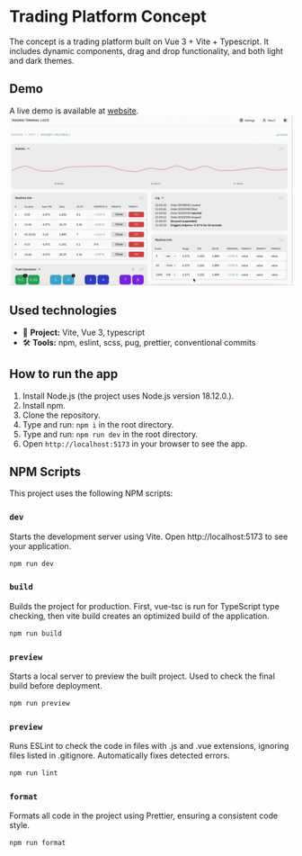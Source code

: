 # Trading Platform Concept

The concept is a trading platform built on Vue 3 + Vite + Typescript. It includes dynamic components, drag and drop functionality, and both light and dark themes.

## Demo

A live demo is available at [website](https://noctua815.github.io/trading-platform-vue/).
![platform-preview](./public/preview.gif)

## Used technologies

- 🎁 **Project:** Vite, Vue 3, typescript
- 🛠️ **Tools:** npm, eslint, scss, pug, prettier, conventional commits

## How to run the app
1. Install Node.js (the project uses Node.js version 18.12.0.). 
2. Install npm.
3. Clone the repository.
4. Type and run: `npm i` in the root directory.
5. Type and run: `npm run dev` in the root directory.
6. Open `http://localhost:5173` in your browser to see the app.

## NPM Scripts

This project uses the following NPM scripts:

### `dev`
Starts the development server using Vite. Open http://localhost:5173 to see your application.

```sh
npm run dev
```

### `build`
Builds the project for production. First, vue-tsc is run for TypeScript type checking, then vite build creates an optimized build of the application.

```sh
npm run build
```

### `preview`
Starts a local server to preview the built project. Used to check the final build before deployment.
```sh
npm run preview
```

### `preview`
Runs ESLint to check the code in files with .js and .vue extensions, ignoring files listed in .gitignore. Automatically fixes detected errors.

```sh
npm run lint
```

### `format`

Formats all code in the project using Prettier, ensuring a consistent code style.
```sh
npm run format
```

